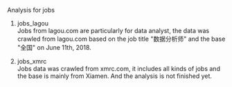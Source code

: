 Analysis for jobs

1. jobs_lagou  
  Jobs from lagou.com are particularly for data analyst, the data was crawled from lagou.com based on the job title "数据分析师" and the base "全国" on June 11th, 2018.

2. jobs_xmrc  
  Jobs data was crawled from xmrc.com, it includes all kinds of jobs and the base is mainly from Xiamen.
  And the analysis is not finished yet.
